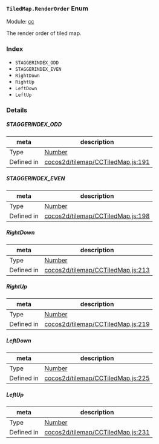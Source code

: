 ### `TiledMap.RenderOrder` Enum



Module: [cc](../modules/cc.md)


The render order of tiled map.


### Index
  - `STAGGERINDEX_ODD`
  - `STAGGERINDEX_EVEN`
  - `RightDown`
  - `RightUp`
  - `LeftDown`
  - `LeftUp`

### Details


##### STAGGERINDEX_ODD

> 

| meta | description |
|------|-------------|
| Type | <a href="https://developer.mozilla.org/en/JavaScript/Reference/Global_Objects/Number" class="crosslink external" target="_blank">Number</a> |
| Defined in | [cocos2d/tilemap/CCTiledMap.js:191](https://github.com/cocos-creator/engine/blob/22ca6465effd8063cb95e509843b8bef3d880759/cocos2d/tilemap/CCTiledMap.js#L191) |



##### STAGGERINDEX_EVEN

> 

| meta | description |
|------|-------------|
| Type | <a href="https://developer.mozilla.org/en/JavaScript/Reference/Global_Objects/Number" class="crosslink external" target="_blank">Number</a> |
| Defined in | [cocos2d/tilemap/CCTiledMap.js:198](https://github.com/cocos-creator/engine/blob/22ca6465effd8063cb95e509843b8bef3d880759/cocos2d/tilemap/CCTiledMap.js#L198) |



##### RightDown

> 

| meta | description |
|------|-------------|
| Type | <a href="https://developer.mozilla.org/en/JavaScript/Reference/Global_Objects/Number" class="crosslink external" target="_blank">Number</a> |
| Defined in | [cocos2d/tilemap/CCTiledMap.js:213](https://github.com/cocos-creator/engine/blob/22ca6465effd8063cb95e509843b8bef3d880759/cocos2d/tilemap/CCTiledMap.js#L213) |



##### RightUp

> 

| meta | description |
|------|-------------|
| Type | <a href="https://developer.mozilla.org/en/JavaScript/Reference/Global_Objects/Number" class="crosslink external" target="_blank">Number</a> |
| Defined in | [cocos2d/tilemap/CCTiledMap.js:219](https://github.com/cocos-creator/engine/blob/22ca6465effd8063cb95e509843b8bef3d880759/cocos2d/tilemap/CCTiledMap.js#L219) |



##### LeftDown

> 

| meta | description |
|------|-------------|
| Type | <a href="https://developer.mozilla.org/en/JavaScript/Reference/Global_Objects/Number" class="crosslink external" target="_blank">Number</a> |
| Defined in | [cocos2d/tilemap/CCTiledMap.js:225](https://github.com/cocos-creator/engine/blob/22ca6465effd8063cb95e509843b8bef3d880759/cocos2d/tilemap/CCTiledMap.js#L225) |



##### LeftUp

> 

| meta | description |
|------|-------------|
| Type | <a href="https://developer.mozilla.org/en/JavaScript/Reference/Global_Objects/Number" class="crosslink external" target="_blank">Number</a> |
| Defined in | [cocos2d/tilemap/CCTiledMap.js:231](https://github.com/cocos-creator/engine/blob/22ca6465effd8063cb95e509843b8bef3d880759/cocos2d/tilemap/CCTiledMap.js#L231) |


